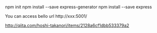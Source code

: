 npm init
npm install --save express-generator
npm install --save express

You can access bello url
http://xxx:5001/

http://qiita.com/hoshi-takanori/items/2128a6cf1dbb533379a2

